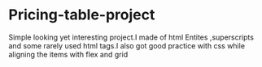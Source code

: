 # Pricing-table-project
Simple looking yet interesting project.I made of html Entites ,superscripts and some rarely used html tags.I also got good practice with css while aligning the items with flex and grid
